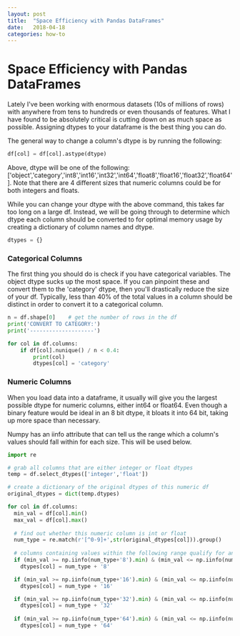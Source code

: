 ```yaml
---
layout: post
title:  "Space Efficiency with Pandas DataFrames"
date:   2018-04-18
categories: how-to
---
```


# Space Efficiency with Pandas DataFrames

Lately I've been working with enormous datasets (10s of millions of rows) with anywhere from tens to hundreds or even thousands of features. What I have found to be absolutely critical is cutting down on as much space as possible. Assigning dtypes to your dataframe is the best thing you can do.

The general way to change a column's dtype is by running the following:

```python
df[col] = df[col].astype(dtype)
```
Above, dtype will be one of the following: ['object','category','int8','int16','int32','int64','float8','float16','float32','float64']. Note that there are 4 different sizes that numeric columns could be for both integers and floats.

While you can change your dtype with the above command, this takes far too long on a large df. Instead, we will be going through to determine which dtype each column should be converted to for optimal memory usage by creating a dictionary of column names and dtype.

```python
dtypes = {}
```

### Categorical Columns

The first thing you should do is check if you have categorical variables. The object dtype sucks up the most space. If you can pinpoint these and convert them to the 'category' dtype, then you'll drastically reduce the size of your df.
Typically, less than 40% of the total values in a column should be distinct in order to convert it to a categorical column.

```python
n = df.shape[0]    # get the number of rows in the df
print('CONVERT TO CATEGORY:')
print('--------------------')

for col in df.columns:
    if df[col].nunique() / n < 0.4:
        print(col)
        dtypes[col] = 'category'
```

### Numeric Columns

When you load data into a dataframe, it usually will give you the largest possible dtype for numeric columns, either int64 or float64. Even though a binary feature would be ideal in an 8 bit dtype, it bloats it into 64 bit, taking up more space than necessary.

Numpy has an iinfo attribute that can tell us the range which a column's values should fall within for each size. This will be used below.

```python
import re

# grab all columns that are either integer or float dtypes
temp = df.select_dtypes(['integer','float'])

# create a dictionary of the original dtypes of this numeric df
original_dtypes = dict(temp.dtypes)

for col in df.columns:
  min_val = df[col].min()
  max_val = df[col].max()
  
  # find out whether this numeric column is int or float
  num_type = re.match(r'[^0-9]+',str(original_dtypes[col])).group()
  
  # columns containing values within the following range qualify for an 8-bit dtype
  if (min_val >= np.iinfo(num_type+'8').min) & (min_val <= np.iinfo(num_type+'8').max):
    dtypes[col] = num_type + '8'

  if (min_val >= np.iinfo(num_type+'16').min) & (min_val <= np.iinfo(num_type+'16').max):
    dtypes[col] = num_type + '16'

  if (min_val >= np.iinfo(num_type+'32').min) & (min_val <= np.iinfo(num_type+'32').max):
    dtypes[col] = num_type + '32'
  
  if (min_val >= np.iinfo(num_type+'64').min) & (min_val <= np.iinfo(num_type+'64').max):
    dtypes[col] = num_type + '64'
```




